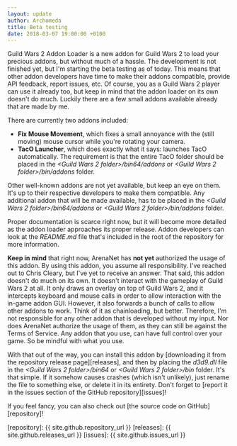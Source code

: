 ```yaml
---
layout: update
author: Archomeda
title: Beta testing
date: 2018-03-07 19:00:00 +0100
---
```

Guild Wars 2 Addon Loader is a new addon for Guild Wars 2 to load your precious addons, but without much of a hassle.
The development is not finished yet, but I'm starting the beta testing as of today.
This means that other addon developers have time to make their addons compatible, provide API feedback, report issues, etc.
Of course, you as a Guild Wars 2 player can use it already too, but keep in mind that the addon loader on its own doesn't do much.
Luckily there are a few small addons available already that are made by me.

There are currently two addons included:
 - **Fix Mouse Movement**, which fixes a small annoyance with the (still moving) mouse cursor while you're rotating your camera.
 - **TacO Launcher**, which does exactly what it says: launches TacO automatically.
   The requirement is that the entire TacO folder should be placed in the *&lt;Guild Wars 2 folder&gt;/bin64/addons* or *&lt;Guild Wars 2 folder&gt;/bin/addons* folder.

Other well-known addons are not yet available, but keep an eye on them.
It's up to their respective developers to make them compatible.
Any additional addon that will be made available, has to be placed in the *&lt;Guild Wars 2 folder&gt;/bin64/addons* or *&lt;Guild Wars 2 folder&gt;/bin/addons* folder.

Proper documentation is scarce right now, but it will become more detailed as the addon loader approaches its proper release.
Addon developers can look at the *README.md* file that's included in the root of the repository for more information.

**Keep in mind** that right now, ArenaNet has **not yet** authorized the usage of this addon.
By using this addon, you assume all responsibility.
I've reached out to Chris Cleary, but I've yet to receive an answer.
That said, this addon doesn't do much on its own.
It doesn't interact with the gameplay of Guild Wars 2 at all.
It only draws an overlay on top of Guild Wars 2, and it intercepts keyboard and mouse calls in order to allow interaction with the in-game addon GUI.
However, it also forwards a bunch of calls to allow other addons to work.
Think of it as chainloading, but better.
Therefore, I'm not responsible for any other addon that is developed without my input.
Nor does ArenaNet authorize the usage of them, as they can still be against the Terms of Service.
Any addon that you use, can have full control over your game.
So be mindful with what you use.

With that out of the way, you can install this addon by [downloading it from the repository release page][releases], and then by placing the *d3d9.dll* file in the *&lt;Guild Wars 2 folder&gt;/bin64* or *&lt;Guild Wars 2 folder&gt;/bin* folder.
It's that simple.
If it somehow causes crashes (which isn't unlikely), just rename the file to something else, or delete it in its entirety.
Don't forget to [report it in the issues section of the GitHub repository][issues]!

If you feel fancy, you can also check out [the source code on GitHub][repository]!

[repository]: {{ site.github.repository_url }}
[releases]: {{ site.github.releases_url }}
[issues]: {{ site.github.issues_url }}
